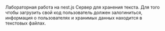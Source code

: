 Лабораторная работа на nest.js
Сервер для хранения текста.
Для того чтобы загрузить свой код пользователь должен залогиниться, информация о пользователях и хранимых данных находится в текстовых файлах.
